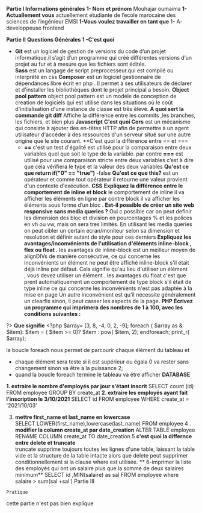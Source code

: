 
**Partie I
Informations générales** 
**1- Nom et prénom**
 Mouhajar oumaima 
**1- Actuallement vous**
actuellement étudiante de l’ecole marocaine des sciences de l’ingénieur EMSI
**1-Vous voulez travailler en tant que**
1- A- developpeuse frontend 

**Partie II**
**Questions Générales**
**1 -C'est quoi**
- **Git** est un logiciel de gestion de versions du code d’un projet informatique.il s’agit d’un programme qui créé différentes versions d’un projet au fur et à mesure que les fichiers sont édités.    
**Sass** est un langage de script preprocesseur.qui est compilé ou interprété en css 
**Composer** est un logiciel gestionnaire de dépendances libre écrit en php . Il permet à ses utilisateurs de déclarer et d'installer les bibliothèques dont le projet principal a besoin.
**Object pool pattern** object pool pattern  est un modele de conception de creation de logiciels qui est utilise dans les situations où le coût d'initialisation d'une instance de classe est très élevé.
**A quoi sert la commande git diff** 
   Affiche la différence  entre les commits ,les  branches, les fichiers, et bien plus
  **Javascript**
  **C'est quoi Cors**
 est un mécanisme qui consiste à ajouter des en-têtes HTTP afin de permettre à un agent utilisateur d'accéder     à des ressources d'un serveur situé sur une autre origine que le site courant.
 **C'est quoi la différence entre  == et  === 
  - **==** c'est un test d'égalité est utilisé pour la comparaison entre deux variables quel que soit le type de la variable. par contre  **===**  est utilisé pour une comparaison stricte entre deux variables c’est à dire que cela vérifiera le type et la valeur des deux variables
 **Qu'est ce que return  if("0" == "true")**
 -false 
 **Qu'est ce que  this?**
 est un opérateur et comme tout opérateur il retourne une valeur provient d'un contexte d'exécution.
  **CSS**
  **Expliquez la différence entre le comportement de  inline  et  block**
le comportement de inline il va afficher les  éléments en ligne par contre block il va afficher les éléments
sous forme d’un bloc .
 **Est-il possible de créer un site web responsive sans media queries ?**
Oui c possible car on peut definir les dimension des bloc et division en pourcentages % et les polices en vh ou vw, mais on sera tres limités.
En utilisant les media queries on peut cibler un certain ecran/moniteur selon sa dimension et resolution et définir autant de style pour ces derniers
  **Expliquez les avantages/inconvénients de l'utilisation d'éléments inline-block ,  flex  ou float  .**
    les avantages  de inline-block est un meilleur moyen de  alignDIVs de manière consécutive, ce qui concerne 
    les inconvénients  un élément ne peut être affiché inline-block  s'il était déjà inline par défaut.
     Cela signifie qu'au lieu d'utiliser un élément <div>, vous devez utiliser un élément <span>.
    les avantages du float c'est que  prent automatiquement un comportement de type block s'il était 
    de type inline  ce qui concerne les inconvénients n'est pas adaptée à la mise en page  Un autre inconvénient
     est qu'il nécessite généralement un clearfix sinon, il peut casser les aspects de la page.
     **PHP**
   **Écrivez un programme qui imprimera des nombres de 1 à 100, avec les conditions suivantes :**
   <?php 
   for ($I =0; $I<=100 ; $I++){
     if($I%3==0)
     {
     echo "dev";
    }
    else if($I%5==0){
    echo "Ops";
    }
    else if (($I%3==0 ) && ( $I%5==0)){
     echo "DevOps.";
    }
     **1.  Ecrire une fonction qui vérifie si paramètre est en fait un nombre premier.**  
         <?php 
  function isPrime( $n){
          if(is_int( $n){
          if( $n<2){
         echo "Composite";
         }
         for ( $I =2; $I<( $n-1); $I++){
          if( $n  % $I == 0){
          echo "Composite";
          }
         }
         echo "Prime";
  }
    echo "Composite";

  }
?>
    **Que signifie**
     <?php
         $array= [3, 8, -4, 0, 2, -9];
         foreach ( $array as & $item):
             $item = ( $item >= 0)? $item : pow( $item, 2);
         endforeach;
         print_r( $array);
   
 la boucle foreach  nous permet de parcourir chaque élément du tableau et 
- chaque élément sera teste si il est supérieur ou égala 0 va rester  sans changement sinon va être a la puissance 2;
- quand la boucle foreach termine le tableau va être afficher 
**DATABASE**

**1.  extraire le nombre d'employés par jour s'étant inscrit**
   SELECT  count (id)  FROM employee GROUP BY create_at
   **2.  extraire les employés ayant fait l'inscription le  3/10/2021**
   SELECT id FROM  employee  WHERE create_at =  '2021/10/03'

   3.  **mettre first_name et last_name en lowercase**   
   SELECT LOWER(first_name),lowercase(last_name) FROM employee
   4 .  **modifier la column create_at  par date_creation** 
   ALTER TABLE employee 
  RENAME COLUMN create_at  TO  date_creation
  5  **c'est quoi la differnce entre  delete   et truncate**  
   truncate supprime toujours toutes les lignes d'une table, laissant la table vide et la structure de la table intacte alors que       delete  peut supprimer conditionnellement si la clause where est utilisée.
   ** 6-imprimer la liste des employés qui ont un salaire plus que la somme de deux salaires minimum**
   SELECT id ,MIN(salaire) as sal FROM employee  where salaire > sum(sal +sal )
    Partie III

    Pratique
  cette partie n'est pas bien explique 

